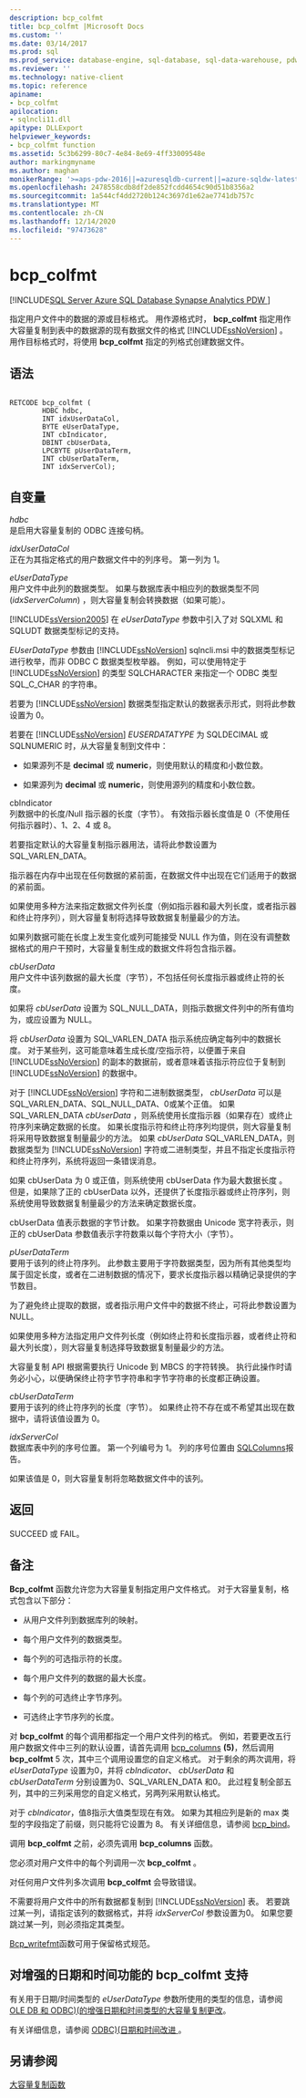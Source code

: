 ```yaml
---
description: bcp_colfmt
title: bcp_colfmt |Microsoft Docs
ms.custom: ''
ms.date: 03/14/2017
ms.prod: sql
ms.prod_service: database-engine, sql-database, sql-data-warehouse, pdw
ms.reviewer: ''
ms.technology: native-client
ms.topic: reference
apiname:
- bcp_colfmt
apilocation:
- sqlncli11.dll
apitype: DLLExport
helpviewer_keywords:
- bcp_colfmt function
ms.assetid: 5c3b6299-80c7-4e84-8e69-4ff33009548e
author: markingmyname
ms.author: maghan
monikerRange: '>=aps-pdw-2016||=azuresqldb-current||=azure-sqldw-latest||>=sql-server-2016||>=sql-server-linux-2017||=azuresqldb-mi-current'
ms.openlocfilehash: 2478558cdb8df2de852fcdd4654c90d51b8356a2
ms.sourcegitcommit: 1a544cf4dd2720b124c3697d1e62ae7741db757c
ms.translationtype: MT
ms.contentlocale: zh-CN
ms.lasthandoff: 12/14/2020
ms.locfileid: "97473628"
---
```

# <a name="bcp_colfmt"></a>bcp_colfmt
[!INCLUDE[SQL Server Azure SQL Database Synapse Analytics PDW ](../../includes/applies-to-version/sql-asdb-asdbmi-asa-pdw.md)]

  指定用户文件中的数据的源或目标格式。 用作源格式时， **bcp_colfmt** 指定用作大容量复制到表中的数据源的现有数据文件的格式 [!INCLUDE[ssNoVersion](../../includes/ssnoversion-md.md)] 。 用作目标格式时，将使用 **bcp_colfmt** 指定的列格式创建数据文件。  
  
## <a name="syntax"></a>语法  
  
```  
  
RETCODE bcp_colfmt (  
        HDBC hdbc,  
        INT idxUserDataCol,  
        BYTE eUserDataType,  
        INT cbIndicator,  
        DBINT cbUserData,  
        LPCBYTE pUserDataTerm,  
        INT cbUserDataTerm,  
        INT idxServerCol);  
```  
  
## <a name="arguments"></a>自变量  
 *hdbc*  
 是启用大容量复制的 ODBC 连接句柄。  
  
 *idxUserDataCol*  
 正在为其指定格式的用户数据文件中的列序号。 第一列为 1。  
  
 *eUserDataType*  
 用户文件中此列的数据类型。 如果与数据库表中相应列的数据类型不同 (*idxServerColumn*) ，则大容量复制会转换数据（如果可能）。  
  
 [!INCLUDE[ssVersion2005](../../includes/ssversion2005-md.md)] 在 *eUserDataType* 参数中引入了对 SQLXML 和 SQLUDT 数据类型标记的支持。  
  
 *EUserDataType* 参数由 [!INCLUDE[ssNoVersion](../../includes/ssnoversion-md.md)] sqlncli.msi 中的数据类型标记进行枚举，而非 ODBC C 数据类型枚举器。 例如，可以使用特定于 [!INCLUDE[ssNoVersion](../../includes/ssnoversion-md.md)] 的类型 SQLCHARACTER 来指定一个 ODBC 类型 SQL_C_CHAR 的字符串。  
  
 若要为 [!INCLUDE[ssNoVersion](../../includes/ssnoversion-md.md)] 数据类型指定默认的数据表示形式，则将此参数设置为 0。  
  
 若要在 [!INCLUDE[ssNoVersion](../../includes/ssnoversion-md.md)] *EUSERDATATYPE* 为 SQLDECIMAL 或 SQLNUMERIC 时，从大容量复制到文件中：  
  
-   如果源列不是 **decimal** 或 **numeric**，则使用默认的精度和小数位数。  
  
-   如果源列为 **decimal** 或 **numeric**，则使用源列的精度和小数位数。  
  
 cbIndicator  
 列数据中的长度/Null 指示器的长度（字节）。 有效指示器长度值是 0（不使用任何指示器时）、1、2、4 或 8。  
  
 若要指定默认的大容量复制指示器用法，请将此参数设置为 SQL_VARLEN_DATA。  
  
 指示器在内存中出现在任何数据的紧前面，在数据文件中出现在它们适用于的数据的紧前面。  
  
 如果使用多种方法来指定数据文件列长度（例如指示器和最大列长度，或者指示器和终止符序列），则大容量复制将选择导致数据复制量最少的方法。  
  
 如果列数据可能在长度上发生变化或列可能接受 NULL 作为值，则在没有调整数据格式的用户干预时，大容量复制生成的数据文件将包含指示器。  
  
 *cbUserData*  
 用户文件中该列数据的最大长度（字节），不包括任何长度指示器或终止符的长度。  
  
 如果将 *cbUserData* 设置为 SQL_NULL_DATA，则指示数据文件列中的所有值均为，或应设置为 NULL。  
  
 将 *cbUserData* 设置为 SQL_VARLEN_DATA 指示系统应确定每列中的数据长度。 对于某些列，这可能意味着生成长度/空指示符，以便置于来自 [!INCLUDE[ssNoVersion](../../includes/ssnoversion-md.md)] 的副本的数据前，或者意味着该指示符应位于复制到 [!INCLUDE[ssNoVersion](../../includes/ssnoversion-md.md)] 的数据中。  
  
 对于 [!INCLUDE[ssNoVersion](../../includes/ssnoversion-md.md)] 字符和二进制数据类型， *cbUserData* 可以是 SQL_VARLEN_DATA、SQL_NULL_DATA、0或某个正值。 如果 SQL_VARLEN_DATA *cbUserData* ，则系统使用长度指示器（如果存在）或终止符序列来确定数据的长度。 如果长度指示符和终止符序列均提供，则大容量复制将采用导致数据复制量最少的方法。 如果 *cbUserData* SQL_VARLEN_DATA，则数据类型为 [!INCLUDE[ssNoVersion](../../includes/ssnoversion-md.md)] 字符或二进制类型，并且不指定长度指示符和终止符序列，系统将返回一条错误消息。  
  
 如果 cbUserData 为 0 或正值，则系统使用 cbUserData 作为最大数据长度 。 但是，如果除了正的 cbUserData 以外，还提供了长度指示器或终止符序列，则系统使用导致数据复制量最少的方法来确定数据长度。  
  
 cbUserData 值表示数据的字节计数。 如果字符数据由 Unicode 宽字符表示，则正的 cbUserData 参数值表示字符数乘以每个字符大小（字节）。  
  
 *pUserDataTerm*  
 要用于该列的终止符序列。 此参数主要用于字符数据类型，因为所有其他类型均属于固定长度，或者在二进制数据的情况下，要求长度指示器以精确记录提供的字节数目。  
  
 为了避免终止提取的数据，或者指示用户文件中的数据不终止，可将此参数设置为 NULL。  
  
 如果使用多种方法指定用户文件列长度（例如终止符和长度指示器，或者终止符和最大列长度），则大容量复制选择导致数据复制量最少的方法。  
  
 大容量复制 API 根据需要执行 Unicode 到 MBCS 的字符转换。 执行此操作时请务必小心，以便确保终止符字节字符串和字节字符串的长度都正确设置。  
  
 *cbUserDataTerm*  
 要用于该列的终止符序列的长度（字节）。 如果终止符不存在或不希望其出现在数据中，请将该值设置为 0。  
  
 *idxServerCol*  
 数据库表中列的序号位置。 第一个列编号为 1。 列的序号位置由 [SQLColumns](../../relational-databases/native-client-odbc-api/sqlcolumns.md)报告。  
  
 如果该值是 0，则大容量复制将忽略数据文件中的该列。  
  
## <a name="returns"></a>返回  
 SUCCEED 或 FAIL。  
  
## <a name="remarks"></a>备注  
 **Bcp_colfmt** 函数允许您为大容量复制指定用户文件格式。 对于大容量复制，格式包含以下部分：  
  
-   从用户文件列到数据库列的映射。  
  
-   每个用户文件列的数据类型。  
  
-   每个列的可选指示符的长度。  
  
-   每个用户文件列的数据的最大长度。  
  
-   每个列的可选终止字节序列。  
  
-   可选终止字节序列的长度。  
  
 对 **bcp_colfmt** 的每个调用都指定一个用户文件列的格式。 例如，若要更改五行用户数据文件中三列的默认设置，请首先调用 [bcp_columns](../../relational-databases/native-client-odbc-extensions-bulk-copy-functions/bcp-columns.md) **(5)**，然后调用 **bcp_colfmt** 5 次，其中三个调用设置您的自定义格式。 对于剩余的两次调用，将 *eUserDataType* 设置为0，并将 *cbIndicator*、 *cbUserData* 和 *cbUserDataTerm* 分别设置为0、SQL_VARLEN_DATA 和0。 此过程复制全部五列，其中的三列采用您的自定义格式，另两列采用默认格式。  
  
 对于 *cbIndicator*，值8指示大值类型现在有效。 如果为其相应列是新的 max 类型的字段指定了前缀，则只能将它设置为 8。 有关详细信息，请参阅 [bcp_bind](../../relational-databases/native-client-odbc-extensions-bulk-copy-functions/bcp-bind.md)。  
  
 调用 **bcp_colfmt** 之前，必须先调用 **bcp_columns** 函数。  
  
 您必须对用户文件中的每个列调用一次 **bcp_colfmt** 。  
  
 对任何用户文件列多次调用 **bcp_colfmt** 会导致错误。  
  
 不需要将用户文件中的所有数据都复制到 [!INCLUDE[ssNoVersion](../../includes/ssnoversion-md.md)] 表。 若要跳过某一列，请指定该列的数据格式，并将 *idxServerCol* 参数设置为0。 如果您要跳过某一列，则必须指定其类型。  
  
 [Bcp_writefmt](../../relational-databases/native-client-odbc-extensions-bulk-copy-functions/bcp-writefmt.md)函数可用于保留格式规范。  
  
## <a name="bcp_colfmt-support-for-enhanced-date-and-time-features"></a>对增强的日期和时间功能的 bcp_colfmt 支持  
 有关用于日期/时间类型的 *eUserDataType* 参数所使用的类型的信息，请参阅 [OLE DB 和 ODBC&#41;&#40;的增强日期和时间类型的大容量复制更改](../../relational-databases/native-client-odbc-date-time/bulk-copy-changes-for-enhanced-date-and-time-types-ole-db-and-odbc.md)。  
  
 有关详细信息，请参阅 [ODBC&#41;&#40;日期和时间改进 ](../../relational-databases/native-client-odbc-date-time/date-and-time-improvements-odbc.md)。  
  
## <a name="see-also"></a>另请参阅  
 [大容量复制函数](../../relational-databases/native-client-odbc-extensions-bulk-copy-functions/sql-server-driver-extensions-bulk-copy-functions.md)  
  
  
